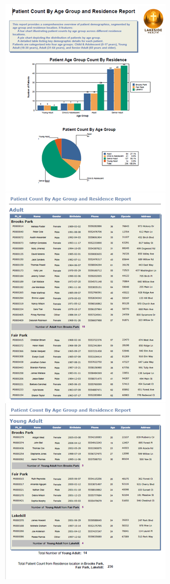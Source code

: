 ![Report header](images/AgeGroupByResidence-1.png)<br>
![Report Body](images/AgeGroupByResidence-2.png)<br>
![Report Footer](images/AgeGroupByResidence-3.png)

